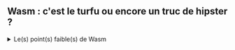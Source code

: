 ## Wasm : c'est le turfu ou encore un truc de hipster ?

<details>
    <summary>Le(s) point(s) faible(s) de Wasm</summary>

### Wasm ne supporte que 4 types de donnée

* les entiers 32 bit
* les entiers 64 bit
* les flottants 32 bit
* les flottants 64 bit

Donc pour bosser sur des chaînes de caractères en UTF-8 par exemple, on est obligé de passer par de l'encodage avec des
entiers et des vecteurs. Mais rassurons-nous des gens très bien ont commencé à travailler là-dessus pour nous proposer
des runtimes ([wasmitme](https://wasmtime.dev/), [wasmer](https://wasmer.io/)) qui embarque de plus en plus de
fonctionnalités.

### L'outillage ? Pas encore assez mature

### Les bindings. Il faut parfois réécrire du code bas niveau pour utiliser des librairies existantes

</details>